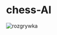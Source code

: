 # chess-AI
![rozgrywka](https://user-images.githubusercontent.com/62242952/93397293-9acbcc00-f879-11ea-940f-451685d8a81b.gif)
